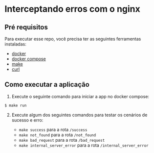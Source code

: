 # Interceptando erros com o nginx

## Pré requisitos

Para executar esse repo, você precisa ter as seguintes ferramentas instaladas:

 - [docker](https://www.docker.com/)
 - [docker compose](https://docs.docker.com/compose/)
 - [make](https://www.gnu.org/software/make/#documentation)
 - [curl](https://curl.se/)

## Como executar a aplicação

1. Execute o seguinte comando para iniciar a app no docker compose:

```bash
$ make run
```

2. Execute algum dos seguintes comandos para testar os cenários de sucesso e erro:

    - `make success` para a rota `/success`
    - `make not_found` para a rota `/not_found`
    - `make bad_request` para a rota `/bad_request`
    - `make internal_server_error` para a rota `/internal_server_error`